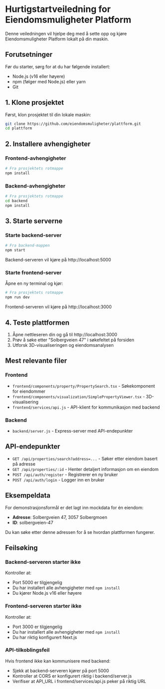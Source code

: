 # Hurtigstartveiledning for Eiendomsmuligheter Platform

Denne veiledningen vil hjelpe deg med å sette opp og kjøre Eiendomsmuligheter Platform lokalt på din maskin.

## Forutsetninger

Før du starter, sørg for at du har følgende installert:

- Node.js (v16 eller høyere)
- npm (følger med Node.js) eller yarn
- Git

## 1. Klone prosjektet

Først, klon prosjektet til din lokale maskin:

```bash
git clone https://github.com/eiendomsmuligheter/plattform.git
cd plattform
```

## 2. Installere avhengigheter

### Frontend-avhengigheter

```bash
# Fra prosjektets rotmappe
npm install
```

### Backend-avhengigheter

```bash
# Fra prosjektets rotmappe
cd backend
npm install
```

## 3. Starte serverne

### Starte backend-server

```bash
# Fra backend-mappen
npm start
```

Backend-serveren vil kjøre på http://localhost:5000

### Starte frontend-server

Åpne en ny terminal og kjør:

```bash
# Fra prosjektets rotmappe
npm run dev
```

Frontend-serveren vil kjøre på http://localhost:3000

## 4. Teste plattformen

1. Åpne nettleseren din og gå til http://localhost:3000
2. Prøv å søke etter "Solbergveien 47" i søkefeltet på forsiden
3. Utforsk 3D-visualiseringen og eiendomsanalysen

## Mest relevante filer

### Frontend

- `frontend/components/property/PropertySearch.tsx` - Søkekomponent for eiendommer
- `frontend/components/visualization/SimplePropertyViewer.tsx` - 3D-visualisering
- `frontend/services/api.js` - API-klient for kommunikasjon med backend

### Backend

- `backend/server.js` - Express-server med API-endepunkter

## API-endepunkter

- `GET /api/properties/search?address=...` - Søker etter eiendom basert på adresse
- `GET /api/properties/:id` - Henter detaljert informasjon om en eiendom
- `POST /api/auth/register` - Registrerer en ny bruker
- `POST /api/auth/login` - Logger inn en bruker

## Eksempeldata

For demonstrasjonsformål er det lagt inn mockdata for én eiendom:

- **Adresse**: Solbergveien 47, 3057 Solbergmoen
- **ID**: solbergveien-47

Du kan søke etter denne adressen for å se hvordan plattformen fungerer.

## Feilsøking

### Backend-serveren starter ikke

Kontroller at:
- Port 5000 er tilgjengelig
- Du har installert alle avhengigheter med `npm install`
- Du kjører Node.js v16 eller høyere

### Frontend-serveren starter ikke

Kontroller at:
- Port 3000 er tilgjengelig
- Du har installert alle avhengigheter med `npm install`
- Du har riktig konfigurert Next.js

### API-tilkoblingsfeil

Hvis frontend ikke kan kommunisere med backend:
- Sjekk at backend-serveren kjører på port 5000
- Kontroller at CORS er konfigurert riktig i backend/server.js
- Verifiser at API_URL i frontend/services/api.js peker på riktig URL 
